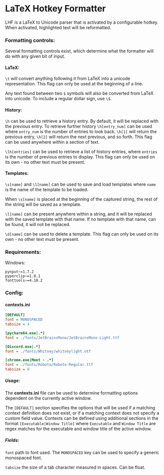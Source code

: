 # LaTeX Hotkey Formatter
LHF is a LaTeX to Unicode parser that is activated by a configurable hotkey. When activated, highlighted text will be reformatted.

### Formatting controls:
Several formatting controls exist, which determine what the formatter will do with any given bit of input.

#### LaTeX:
`\t` will convert anything following it from LaTeX into a unicode representation.
This flag can only be used at the beginning of a line.

Any text found between two `$` symbols will also be converted from LaTeX into unicode. To include a regular dollar sign, use `\$`.

#### History:
`\h` can be used to retrieve a history entry. By default, it will be replaced with the previous entry. To retrieve further history `\h[entry_num]` can be used where `entry_num` is the number of entries to look back. `\h[1]` will return the previous entry, `\h[2]` will return the next previous, and so forth. This flag can be used anywhere within a section of text.

`\lh[entries]` can be used to retrieve a list of history entries, where `entries` is the number of previous entries to display. This flag can only be used on its own - no other text must be present.

#### Templates:
`\s[name]` and `\l[name]` can be used to save and load templates where `name` is the name of the template to be loaded.

When `\s[name]` is placed at the beginning of the captured string, the rest of the string will be saved as a template.

`\l[name]` can be present anywhere within a string, and it will be replaced with the saved template with that name. If no template with that name, can be found, it will not be replaced.

`\d[name]` can be used to delete a template. This flag can only be used on its own - no other text must be present. 

### Requirements:
Windows:
```
pynput~=1.7.2
pyperclip~=1.8.1
fonttools~=4.18.2
```

### Config:
#### contexts.ini
```ini
[DEFAULT]
font = MONOSPACED
tabsize = 4

[pycharm64.exe|.*]
font = ./fonts/JetBrainsMono/JetBrainsMono-Light.ttf

[Discord.exe|.*]
font = ./fonts/Whitney/whitneylight.otf

[chrome.exe|Meet - .*]
font = ./fonts/Roboto/Roboto-Regular.ttf
tabsize = 8
```
##### Usage:
The **contexts.ini** file can be used to determine formatting options dependent on the currently active window.

The `[DEFAULT]` section specifies the options that will be used if a matching context definition does not exist, or if a matching context does not specify a custom field value. Contexts can be defined using additional sections in the format `[Executable|Window Title]` where `Executable` and `Window Title` are regex matches for the executable and window title of the active window.

##### Fields:
`font` path to font used. The `MONOSPACED` key can be used to specify a generic monospaced font.

`tabsize` the size of a tab character measured in spaces. Can be float.
